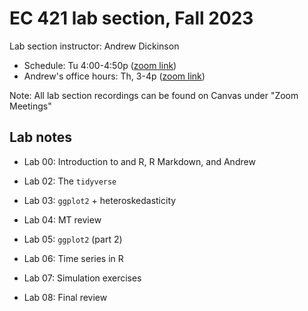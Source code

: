 # EC 421 lab section, Fall 2023

Lab section instructor: Andrew Dickinson

- Schedule: Tu 4:00-4:50p ([zoom link](https://uoregon.zoom.us/j/92718572857))
- Andrew's office hours: Th, 3-4p ([zoom link](https://uoregon.zoom.us/j/95065988487))

Note: All lab section recordings can be found on Canvas under "Zoom Meetings"

## Lab notes

- Lab 00: Introduction to and R, R Markdown, and Andrew

- Lab 02: The `tidyverse`

- Lab 03: `ggplot2` + heteroskedasticity

- Lab 04: MT review

- Lab 05: `ggplot2` (part 2)

- Lab 06: Time series in R

- Lab 07: Simulation exercises

- Lab 08: Final review
